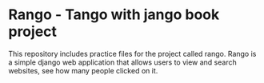 # Rango - Tango with jango book project
This repository includes practice files for the project called rango.
Rango is a simple django web application that allows users to view and search
websites, see how many people clicked on it.

